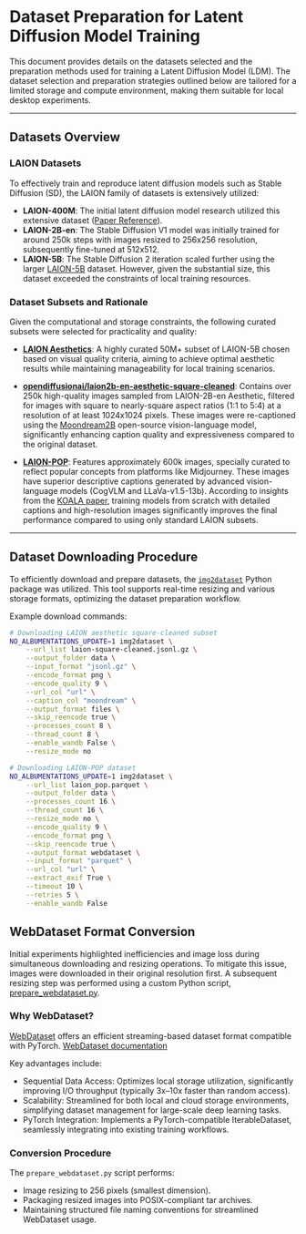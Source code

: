 # Dataset Preparation for Latent Diffusion Model Training

This document provides details on the datasets selected and the preparation methods used for training a Latent Diffusion Model (LDM).
The dataset selection and preparation strategies outlined below are tailored for a limited storage and compute environment, 
making them suitable for local desktop experiments.

---

## Datasets Overview

### LAION Datasets

To effectively train and reproduce latent diffusion models such as Stable Diffusion (SD), the LAION family of datasets is extensively utilized:

- **LAION-400M**: The initial latent diffusion model research utilized this extensive dataset ([Paper Reference](https://arxiv.org/abs/2111.02114)).
- **LAION-2B-en**: The Stable Diffusion V1 model was initially trained for around 250k steps with images resized to 256x256 resolution, subsequently fine-tuned at 512x512.
- **LAION-5B**: The Stable Diffusion 2 iteration scaled further using the larger [LAION-5B](https://laion.ai/blog/laion-5b/) dataset. However, given the substantial size, this dataset exceeded the constraints of local training resources.

### Dataset Subsets and Rationale

Given the computational and storage constraints, the following curated subsets were selected for practicality and quality:

- **[LAION Aesthetics](https://laion.ai/blog/laion-aesthetics/)**: A highly curated 50M+ subset of LAION-5B chosen based on visual quality criteria, aiming to achieve optimal aesthetic results while maintaining manageability for local training scenarios.

- **[opendiffusionai/laion2b-en-aesthetic-square-cleaned](https://huggingface.co/datasets/opendiffusionai/laion2b-en-aesthetic-square-cleaned)**: Contains over 250k high-quality images sampled from LAION-2B-en Aesthetic, filtered for images with square to nearly-square aspect ratios (1:1 to 5:4) at a resolution of at least 1024x1024 pixels. These images were re-captioned using the [Moondream2B](https://github.com/vikhyat/moondream) open-source vision-language model, significantly enhancing caption quality and expressiveness compared to the original dataset.

- **[LAION-POP](https://laion.ai/blog/laion-pop/)**: Features approximately 600k images, specially curated to reflect popular concepts from platforms like Midjourney. These images have superior descriptive captions generated by advanced vision-language models (CogVLM and LLaVa-v1.5-13b). According to insights from the [KOALA paper](https://arxiv.org/abs/2312.04005), training models from scratch with detailed captions and high-resolution images significantly improves the final performance compared to using only standard LAION subsets.

---

## Dataset Downloading Procedure

To efficiently download and prepare datasets, the [`img2dataset`](https://github.com/rom1504/img2dataset) Python package was utilized. This tool supports real-time resizing and various storage formats, optimizing the dataset preparation workflow.

Example download commands:

```bash
# Downloading LAION aesthetic square-cleaned subset
NO_ALBUMENTATIONS_UPDATE=1 img2dataset \
    --url_list laion-square-cleaned.jsonl.gz \
    --output_folder data \
    --input_format "jsonl.gz" \
    --encode_format png \
    --encode_quality 9 \
    --url_col "url" \
    --caption_col "moondream" \
    --output_format files \
    --skip_reencode true \
    --processes_count 8 \
    --thread_count 8 \
    --enable_wandb False \
    --resize_mode no

# Downloading LAION-POP dataset
NO_ALBUMENTATIONS_UPDATE=1 img2dataset \
    --url_list laion_pop.parquet \
    --output_folder data \
    --processes_count 16 \
    --thread_count 16 \
    --resize_mode no \
    --encode_quality 9 \
    --encode_format png \
    --skip_reencode true \
    --output_format webdataset \
    --input_format "parquet" \
    --url_col "url" \
    --extract_exif True \
    --timeout 10 \
    --retries 5 \
    --enable_wandb False
```

## WebDataset Format Conversion
Initial experiments highlighted inefficiencies and image loss during simultaneous downloading and resizing operations. 
To mitigate this issue, images were downloaded in their original resolution first. 
A subsequent resizing step was performed using a custom Python script, [prepare_webdataset.py](ldm/tools/prepare_webdataset.py).

### Why WebDataset?
[WebDataset](https://github.com/webdataset/webdataset) offers an efficient streaming-based dataset format compatible with PyTorch. 
[WebDataset documentation](https://rom1504.github.io/webdataset/gettingstarted/)

Key advantages include:
- Sequential Data Access: Optimizes local storage utilization, significantly improving I/O throughput (typically 3x–10x faster than random access).
- Scalability: Streamlined for both local and cloud storage environments, simplifying dataset management for large-scale deep learning tasks.
- PyTorch Integration: Implements a PyTorch-compatible IterableDataset, seamlessly integrating into existing training workflows.

### Conversion Procedure
The `prepare_webdataset.py` script performs:
- Image resizing to 256 pixels (smallest dimension).
- Packaging resized images into POSIX-compliant tar archives.
- Maintaining structured file naming conventions for streamlined WebDataset usage.


